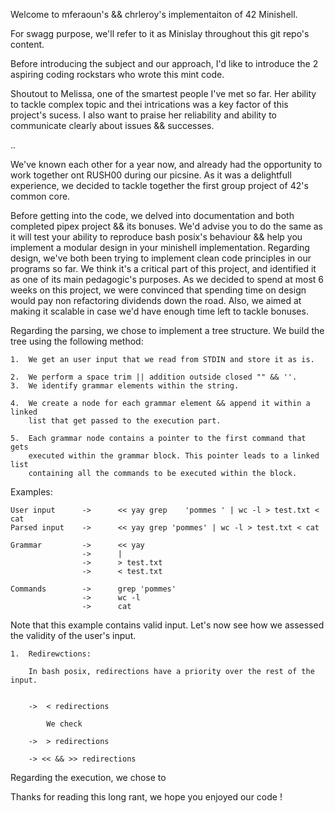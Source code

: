 Welcome to mferaoun's && chrleroy's implementaiton of 42 Minishell.

For swagg purpose, we'll refer to it as Minislay throughout this git repo's
content.

Before introducing the subject and our approach, I'd like to introduce the 2
aspiring coding rockstars who wrote this mint code.

Shoutout to Melissa, one of the smartest people I've met so far. Her ability to
tackle complex topic and thei intrications was a key factor of this project's 
sucess. 
I also want to praise her reliability and ability to communicate clearly about 
issues && successes.

..

We've known each other for a year now, and already had the opportunity to work
together ont RUSH00 during our picsine. As it was a delightfull experience, we
decided to tackle together the first group project of 42's common core.

Before getting into the code, we delved into documentation and both completed
pipex project && its bonuses. We'd advise you to do the same as it will test
your ability to reproduce bash posix's behaviour && help you implement a modular
design in your minishell implementation.
Regarding design, we've both been trying to implement clean code principles in 
our programs so far. We think it's a critical part of this project, and 
identified it as one of its main pedagogic's purposes. As we decided to spend at
most 6 weeks on this project, we were convinced that spending time on design
would pay non refactoring dividends down the road.
Also, we aimed at making it scalable in case we'd have enough time left to 
tackle bonuses.

Regarding the parsing, we chose to implement a tree structure. We build the tree
using the following method:

	1.	We get an user input that we read from STDIN and store it as is.

	2.	We perform a space trim || addition outside closed "" && ''.
	3.	We identify grammar elements within the string.

	4.	We create a node for each grammar element && append it within a linked
		list that get passed to the execution part.

	5.	Each grammar node contains a pointer to the first command that gets
		executed within the grammar block. This pointer leads to a linked list
		containing all the commands to be executed within the block.

Examples:

	User input		-> 		<< yay grep    'pommes ' | wc -l > test.txt < cat 
	Parsed input	-> 		<< yay grep 'pommes' | wc -l > test.txt < cat

	Grammar			->		<< yay	
					->		|
					->		> test.txt
					->		< test.txt
	
	Commands		->		grep 'pommes'
					->		wc -l
					->		cat

Note that this example contains valid input. Let's now see how we assessed the
validity of the user's input.

	1.	Redirewctions:

		In bash posix, redirections have a priority over the rest of the input.


		->	< redirections

			We check 

		->	> redirections

		-> << && >> redirections

Regarding the execution, we chose to

Thanks for reading this long rant, we hope you enjoyed our code !
